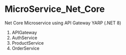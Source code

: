 # MicroService_Net_Core
Net Core Microservice using API Gateway YARP (.NET 8)

1) APIGateway
2) AuthService
3) ProductService
4) OrderService

